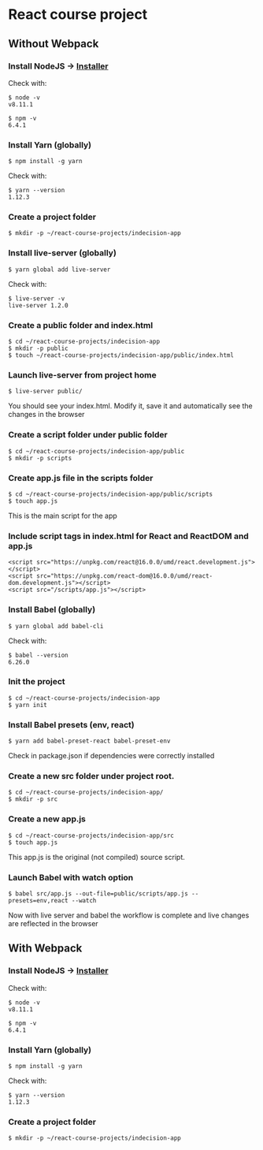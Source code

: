 # React course project
## Without Webpack
### Install NodeJS -> [Installer](https://nodejs.org/)
Check with:
```
$ node -v
v8.11.1

$ npm -v
6.4.1
```
### Install Yarn (globally)
```
$ npm install -g yarn
```
Check with:
```
$ yarn --version
1.12.3
```
### Create a project folder
```
$ mkdir -p ~/react-course-projects/indecision-app
```
### Install live-server (globally)
```
$ yarn global add live-server
```
Check with:
```
$ live-server -v
live-server 1.2.0
```
### Create a public folder and index.html
```
$ cd ~/react-course-projects/indecision-app
$ mkdir -p public
$ touch ~/react-course-projects/indecision-app/public/index.html
```
### Launch live-server from project home
```
$ live-server public/
```
You should see your index.html. Modify it, save it and automatically see the changes in the browser
### Create a script folder under public folder
```
$ cd ~/react-course-projects/indecision-app/public
$ mkdir -p scripts
```
### Create app.js file in the scripts folder
```
$ cd ~/react-course-projects/indecision-app/public/scripts
$ touch app.js
```
This is the main script for the app
### Include script tags in index.html for React and ReactDOM and app.js
```
<script src="https://unpkg.com/react@16.0.0/umd/react.development.js"></script>
<script src="https://unpkg.com/react-dom@16.0.0/umd/react-dom.development.js"></script>
<script src="/scripts/app.js"></script>
```
### Install Babel (globally)
```
$ yarn global add babel-cli
```
Check with:
```
$ babel --version
6.26.0
```
### Init the project
```
$ cd ~/react-course-projects/indecision-app
$ yarn init
```
### Install Babel presets (env, react)
```
$ yarn add babel-preset-react babel-preset-env
```
Check in package.json if dependencies were correctly installed
### Create a new src folder under project root. 
```
$ cd ~/react-course-projects/indecision-app/
$ mkdir -p src
```
### Create a new app.js
```
$ cd ~/react-course-projects/indecision-app/src
$ touch app.js
```
This app.js is the original (not compiled) source script.
### Launch Babel with watch option
```
$ babel src/app.js --out-file=public/scripts/app.js --presets=env,react --watch
```
Now with live server and babel the workflow is complete and live changes are reflected in the browser

## With Webpack
### Install NodeJS -> [Installer](https://nodejs.org/)
Check with:
```
$ node -v
v8.11.1

$ npm -v
6.4.1
```
### Install Yarn (globally)
```
$ npm install -g yarn
```
Check with:
```
$ yarn --version
1.12.3
```
### Create a project folder
```
$ mkdir -p ~/react-course-projects/indecision-app
```
